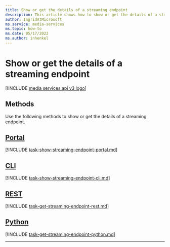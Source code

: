 ```yaml
---
title: Show or get the details of a streaming endpoint
description: This article shows how to show or get the details of a streaming endpoint.
author: IngridAtMicrosoft
ms.service: media-services
ms.topic: how-to
ms.date: 05/17/2022
ms.author: inhenkel
---
```


# Show or get the details of a streaming endpoint

[!INCLUDE [media services api v3 logo](./includes/v3-hr.md)]

## Methods

Use the following methods to show or get the details of a streaming endpoint.

## [Portal](#tab/portal/)

[!INCLUDE [task-show-streaming-endpoint-portal.md](./includes/task-show-streaming-endpoint-portal.md)]

## [CLI](#tab/cli/)

[!INCLUDE [task-show-streaming-endpoint-cli.md](./includes/task-show-streaming-endpoint-cli.md)]

## [REST](#tab/rest/)

[!INCLUDE [task-get-streaming-endpoint-rest.md](./includes/task-get-streaming-endpoint-rest.md)]

## [Python](#tab/python/)

[!INCLUDE [task-get-streaming-endpoint-python.md](./includes/task-get-streaming-endpoint-python.md)]

---
